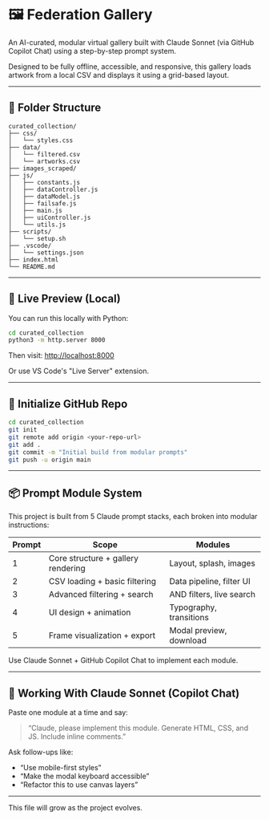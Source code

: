 # 🖼️ Federation Gallery

An AI-curated, modular virtual gallery built with Claude Sonnet (via GitHub Copilot Chat) using a step-by-step prompt system.

Designed to be fully offline, accessible, and responsive, this gallery loads artwork from a local CSV and displays it using a grid-based layout.

---

## 📁 Folder Structure

```
curated_collection/
├── css/
│   └── styles.css
├── data/
│   └── filtered.csv
│   └── artworks.csv
├── images_scraped/
├── js/
│   ├── constants.js
│   ├── dataController.js
│   ├── dataModel.js
│   ├── failsafe.js
│   ├── main.js
│   ├── uiController.js
│   └── utils.js
├── scripts/
│   └── setup.sh
├── .vscode/
│   └── settings.json
├── index.html
└── README.md

```

---

## 🚀 Live Preview (Local)

You can run this locally with Python:

```bash
cd curated_collection
python3 -m http.server 8000
```

Then visit: [http://localhost:8000](http://localhost:8000)

Or use VS Code's "Live Server" extension.

---

## 🌱 Initialize GitHub Repo

```bash
cd curated_collection
git init
git remote add origin <your-repo-url>
git add .
git commit -m "Initial build from modular prompts"
git push -u origin main
```

---

## 📦 Prompt Module System

This project is built from 5 Claude prompt stacks, each broken into modular instructions:

| Prompt | Scope                              | Modules                    |
|--------|-------------------------------------|----------------------------|
| 1      | Core structure + gallery rendering | Layout, splash, images     |
| 2      | CSV loading + basic filtering      | Data pipeline, filter UI   |
| 3      | Advanced filtering + search        | AND filters, live search   |
| 4      | UI design + animation              | Typography, transitions    |
| 5      | Frame visualization + export       | Modal preview, download    |

Use Claude Sonnet + GitHub Copilot Chat to implement each module.

---

## 🤖 Working With Claude Sonnet (Copilot Chat)

Paste one module at a time and say:

> “Claude, please implement this module. Generate HTML, CSS, and JS. Include inline comments.”

Ask follow-ups like:
- “Use mobile-first styles”
- “Make the modal keyboard accessible”
- “Refactor this to use canvas layers”

---

This file will grow as the project evolves.
